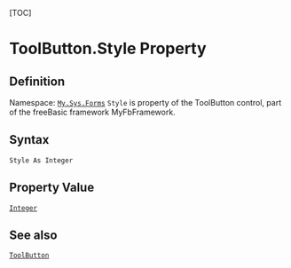 [TOC]
# ToolButton.Style Property

## Definition
Namespace: [`My.Sys.Forms`](My.Sys.Forms.md)
`Style` is property of the ToolButton control, part of the freeBasic framework MyFbFramework.
## Syntax
```freeBasic
Style As Integer
```
## Property Value
[`Integer`]("https://www.freebasic.net/wiki/KeyPgInteger")
## See also
[`ToolButton`](ToolButton.md)

